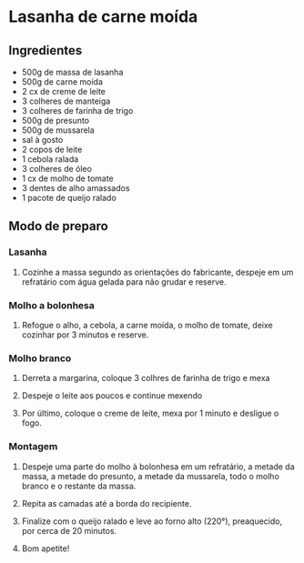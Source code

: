 # Lasanha de carne moída

## Ingredientes 

 - 500g de massa de lasanha
 - 500g de carne moída
 - 2 cx de creme de leite
 - 3 colheres de manteiga
 - 3 colheres de farinha de trigo
 - 500g de presunto 
 - 500g de mussarela
 - sal à gosto 
 - 2 copos de leite
 - 1 cebola ralada 
 - 3 colheres de óleo
 - 1 cx de molho de tomate
 - 3 dentes de alho amassados
 - 1 pacote de queijo ralado 

 ## Modo de preparo 

 ### Lasanha

 1. Cozinhe a massa segundo as orientações do fabricante, despeje em um refratário com água gelada para não grudar e reserve.
 
 ### Molho a bolonhesa 

 1. Refogue o alho, a cebola, a carne moída, o molho de tomate, deixe cozinhar por 3 minutos e reserve. 

 ### Molho branco 

 1. Derreta a margarina, coloque 3 colhres de farinha de trigo e mexa 

 2. Despeje o leite aos poucos e continue mexendo 

 3. Por último, coloque o creme de leite, mexa por 1 minuto e desligue o fogo. 

 ### Montagem 

 1. Despeje uma parte do molho à bolonhesa em um refratário, a metade da massa, a metade do presunto, a metade da mussarela, todo o molho branco e o restante da massa. 

 2. Repita as camadas até a borda do recipiente. 

 3. Finalize com o queijo ralado e leve ao forno alto (220°), preaquecido, por cerca de 20 minutos. 

 4. Bom apetite! 